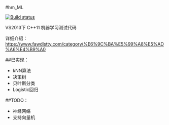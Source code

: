 #hm_ML

[![Build status](https://ci.appveyor.com/api/projects/status/sevx30r3u072q5hg/branch/master?svg=true)](https://ci.appveyor.com/api/projects/status/sevx30r3u072q5hg/branch/master)

VS2013下 C++11 机器学习测试代码

详细介绍：https://www.fawdlstty.com/category/%E6%9C%BA%E5%99%A8%E5%AD%A6%E4%B9%A0

##已实现：

* kNN算法
* 决策树
* 贝叶斯分类
* Logistic回归

##TODO：

* 神经网络
* 支持向量机
